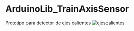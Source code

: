 # ArduinoLib_TrainAxisSensor
Prototipo para detector de ejes calientes
![ejescalientes](https://user-images.githubusercontent.com/117228370/235168797-ff546613-e9d2-4a3f-a5db-3a68381e082c.jpg)

